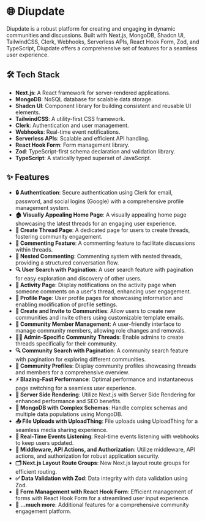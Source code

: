 # 🌐 Diupdate

Diupdate is a robust platform for creating and engaging in dynamic communities and discussions. Built with Next.js, MongoDB, Shadcn UI, TailwindCSS, Clerk, Webhooks, Serverless APIs, React Hook Form, Zod, and TypeScript, Diupdate offers a comprehensive set of features for a seamless user experience.

## 🛠️ Tech Stack

- **Next.js**: A React framework for server-rendered applications.
- **MongoDB**: NoSQL database for scalable data storage.
- **Shadcn UI**: Component library for building consistent and reusable UI elements.
- **TailwindCSS**: A utility-first CSS framework.
- **Clerk**: Authentication and user management.
- **Webhooks**: Real-time event notifications.
- **Serverless APIs**: Scalable and efficient API handling.
- **React Hook Form**: Form management library.
- **Zod**: TypeScript-first schema declaration and validation library.
- **TypeScript**: A statically typed superset of JavaScript.

## ✨ Features

- **🔒 Authentication**: Secure authentication using Clerk for email, password, and social logins (Google) with a comprehensive profile management system.
- **🏠 Visually Appealing Home Page**: A visually appealing home page showcasing the latest threads for an engaging user experience.
- **📝 Create Thread Page**: A dedicated page for users to create threads, fostering community engagement.
- **💬 Commenting Feature**: A commenting feature to facilitate discussions within threads.
- **🔗 Nested Commenting**: Commenting system with nested threads, providing a structured conversation flow.
- **🔍 User Search with Pagination**: A user search feature with pagination for easy exploration and discovery of other users.
- **🔔 Activity Page**: Display notifications on the activity page when someone comments on a user's thread, enhancing user engagement.
- **👤 Profile Page**: User profile pages for showcasing information and enabling modification of profile settings.
- **🏢 Create and Invite to Communities**: Allow users to create new communities and invite others using customizable template emails.
- **🔧 Community Member Management**: A user-friendly interface to manage community members, allowing role changes and removals.
- **👨‍💼 Admin-Specific Community Threads**: Enable admins to create threads specifically for their community.
- **🔍 Community Search with Pagination**: A community search feature with pagination for exploring different communities.
- **📄 Community Profiles**: Display community profiles showcasing threads and members for a comprehensive overview.
- **⚡ Blazing-Fast Performance**: Optimal performance and instantaneous page switching for a seamless user experience.
- **🚀 Server Side Rendering**: Utilize Next.js with Server Side Rendering for enhanced performance and SEO benefits.
- **📂 MongoDB with Complex Schemas**: Handle complex schemas and multiple data populations using MongoDB.
- **📤 File Uploads with UploadThing**: File uploads using UploadThing for a seamless media sharing experience.
- **🔔 Real-Time Events Listening**: Real-time events listening with webhooks to keep users updated.
- **🔐 Middleware, API Actions, and Authorization**: Utilize middleware, API actions, and authorization for robust application security.
- **🗂️ Next.js Layout Route Groups**: New Next.js layout route groups for efficient routing.
- **✅ Data Validation with Zod**: Data integrity with data validation using Zod.
- **📝 Form Management with React Hook Form**: Efficient management of forms with React Hook Form for a streamlined user input experience.
- **🎁 ...much more**: Additional features for a comprehensive community engagement platform.
